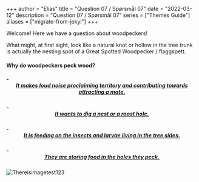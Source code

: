 +++
author = "Elias"
title = "Question 07 / Spørsmål 07"
date = "2022-03-12"
description = "Question 07 / Spørsmål 07"
series = ["Themes Guide"]
aliases = ["migrate-from-jekyl"]
+++

Welcome! Here we have a question about woodpeckers!

What might, at first sight, look like a natural knot or hollow in the tree trunk is actually the nesting spot of a Great Spotted Woodpecker / flaggspett.

#### Why do woodpeckers peck wood?

##### - <center> [It makes loud noise proclaiming territory and contributing towards attracting a mate.](https://biodivgame.github.io/archive/question-1_07_correct/right-answer/) </center>
##### - <center> [It wants to dig a nest or a roost hole.](https://biodivgame.github.io/archive/question-1_07_correct/right-answer/) </center>
##### - <center> [It is feeding on the insects and larvae living in the tree sides. ](https://biodivgame.github.io/archive/question-1_07_correct/right-answer/) </center>
##### - <center> [They are storing food in the holes they peck.](https://biodivgame.github.io/archive/question-1_07_correct/right-answer/) </center>


![Thereisimagetest123](/img/woodpecker.jpg)	